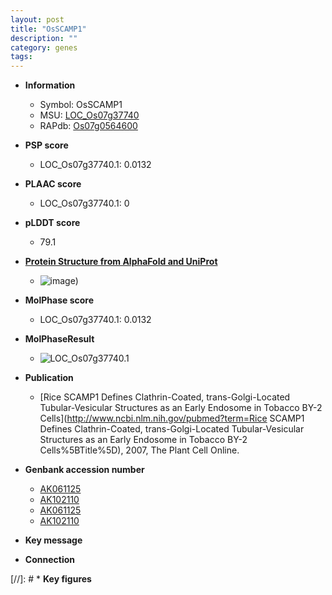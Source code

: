 ```yaml
---
layout: post
title: "OsSCAMP1"
description: ""
category: genes
tags: 
---
```


* **Information**  
    + Symbol: OsSCAMP1  
    + MSU: [LOC_Os07g37740](http://rice.plantbiology.msu.edu/cgi-bin/ORF_infopage.cgi?orf=LOC_Os07g37740)  
    + RAPdb: [Os07g0564600](http://rapdb.dna.affrc.go.jp/viewer/gbrowse_details/irgsp1?name=Os07g0564600)  

* **PSP score**  
    + LOC_Os07g37740.1: 0.0132 

* **PLAAC score**  
    + LOC_Os07g37740.1: 0 

* **pLDDT score**
    + 79.1

* **[Protein Structure from AlphaFold and UniProt](https://www.uniprot.org/uniprotkb/Q8H5X5/entry#structure)**
    + ![image](https://ricepsp.github.io/images/Q8/AF-Q8H5X5-F1.png))

* **MolPhase score**
    + LOC_Os07g37740.1: 0.0132

* **MolPhaseResult**
    + ![LOC_Os07g37740.1](https://ricepsp.github.io/pictures/LOC_Os07g/LOC_Os07g37740.1.png)

* **Publication**  
    + [Rice SCAMP1 Defines Clathrin-Coated, trans-Golgi-Located Tubular-Vesicular Structures as an Early Endosome in Tobacco BY-2 Cells](http://www.ncbi.nlm.nih.gov/pubmed?term=Rice SCAMP1 Defines Clathrin-Coated, trans-Golgi-Located Tubular-Vesicular Structures as an Early Endosome in Tobacco BY-2 Cells%5BTitle%5D), 2007, The Plant Cell Online.

* **Genbank accession number**  
    + [AK061125](http://www.ncbi.nlm.nih.gov/nuccore/AK061125)
    + [AK102110](http://www.ncbi.nlm.nih.gov/nuccore/AK102110)
    + [AK061125](http://www.ncbi.nlm.nih.gov/nuccore/AK061125)
    + [AK102110](http://www.ncbi.nlm.nih.gov/nuccore/AK102110)

* **Key message**  

* **Connection**  

[//]: # * **Key figures**  


